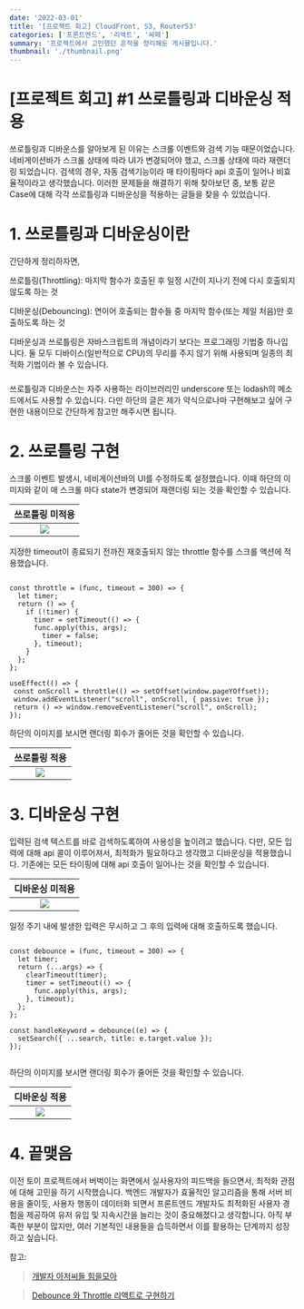 ```yaml
---
date: '2022-03-01'
title: '[프로젝트 회고] CloudFront, S3, Router53'
categories: ['프론트엔드', '리액트', '싸페']
summary: '프로젝트에서 고민했던 흔적을 정리해둔 게시물입니다.'
thumbnail: './thumbnail.png'
---
```



# [프로젝트 회고] #1 쓰로틀링과 디바운싱 적용

쓰로틀링과 디바운스를 알아보게 된 이유는 스크롤 이벤트와 검색 기능 때문이었습니다. 네비게이션바가 스크롤 상태에 따라 UI가 변경되어야 했고, 스크롤 상태에 따라 재랜더링 되었습니다. 검색의 경우, 자동 검색기능이라 매 타이핑마다 api 호출이 일어나 비효율적이라고 생각했습니다. 이러한 문제들을 해결하기 위해 찾아보던 중, 보통 같은 Case에 대해 각각 쓰로틀링과 디바운싱을 적용하는 글들을 찾을 수 있었습니다. 


# 1. 쓰로틀링과 디바운싱이란

간단하게 정리하자면,

쓰로틀링(Throttling): 마지막 함수가 호출된 후 일정 시간이 지나기 전에 다시 호출되지 않도록 하는 것

디바운싱(Debouncing): 연이어 호출되는 함수들 중 마지막 함수(또는 제일 처음)만 호출하도록 하는 것

디바운싱과 쓰로틀링은 자바스크립트의 개념이라기 보다는 프로그래밍 기법중 하나입니다. 둘 모두 디바이스(일반적으로 CPU)의 무리를 주지 않기 위해 사용되며 일종의 최적화 기법이라 볼 수 있습니다. 

### 
쓰로틀링과 디바운스는 자주 사용하는 라이브러리인 underscore 또는 lodash의 메소드에서도 사용할 수 있습니다. 다만 하단의 글은 제가 약식으로나마 구현해보고 싶어 구현한 내용이므로 간단하게 참고만 해주시면 됩니다.


# 2. 쓰로틀링 구현

스크롤 이벤트 발생시, 네비게이션바의 UI를 수정하도록 설정했습니다. 이때 하단의 이미지와 같이 매 스크롤 마다 state가 변경되어 재랜더링 되는 것을 확인할 수 있습니다. 


|                      쓰로틀링 미적용                    |      
| :------------------------------------------------------------: |
|![](https://i.imgur.com/4MGOtkQ.gif)|


지정한 timeout이 종료되기 전까진 재호출되지 않는 throttle 함수를 스크롤 액션에 적용했습니다.

```javscript

const throttle = (func, timeout = 300) => {
  let timer;
  return () => {
    if (!timer) {
      timer = setTimeout(() => {
      func.apply(this, args);
        timer = false;
      }, timeout);
    }
  };
};

useEffect(() => {
 const onScroll = throttle(() => setOffset(window.pageYOffset));
 window.addEventListener("scroll", onScroll, { passive: true });
 return () => window.removeEventListener("scroll", onScroll);
});

```

하단의 이미지를 보시면 랜더링 회수가 줄어든 것을 확인할 수 있습니다.


|                      쓰로틀링 적용                      |      
| :------------------------------------------------------------: |
|![](https://i.imgur.com/g4lUwgN.gif)|




# 3. 디바운싱 구현

입력된 검색 텍스트를 바로 검색하도록하여 사용성을 높이려고 했습니다. 다만, 모든 입력에 대해 api 콜이 이루어져서, 최적화가 필요하다고 생각했고 디바운싱을 적용했습니다. 기존에는 모든 타이핑에 대해 api 호출이 일어나는 것을 확인할 수 있습니다.

|                       디바운싱 미적용                      |      
| :------------------------------------------------------------: |
|![](https://i.imgur.com/MvFsAmx.gif)|


 일정 주기 내에 발생한 입력은 무시하고 그 후의 입력에 대해 호출하도록 했습니다.

```javscript

const debounce = (func, timeout = 300) => {
  let timer;
  return (...args) => {
    clearTimeout(timer);
    timer = setTimeout(() => {
      func.apply(this, args);
    }, timeout);
  };
};

const handleKeyword = debounce((e) => {
  setSearch({ ...search, title: e.target.value });
});


```

하단의 이미지를 보시면 랜더링 회수가 줄어든 것을 확인할 수 있습니다.


|                      디바운싱 적용                     |      
| :------------------------------------------------------------: |
|![](https://i.imgur.com/hTJyA9c.gif)|



# 4. 끝맺음

이전 토이 프로젝트에서 버벅이는 화면에서 실사용자의 피드백을 들으면서, 최적화 관점에 대해 고민을 하기 시작했습니다. 백엔드 개발자가 효율적인 알고리즘을 통해 서버 비용을 줄이듯, 사용자 행동이 데이터화 되면서 프론트엔드 개발자도 최적화된 사용자 경험을 제공하여 유저 유입 및 지속시간을 늘리는 것이 중요해졌다고 생각합니다. 아직 부족한 부분이 많지만, 여러 기본적인 내용들을 습득하면서 이를 활용하는 단계까지 성장하고 싶습니다.


참고: 
> [개발자 아저씨들 힘을모아](https://programming119.tistory.com/241 )

> [Debounce 와 Throttle 리액트로 구현하기](https://velog.io/@skawnkk/debounce-throttle)